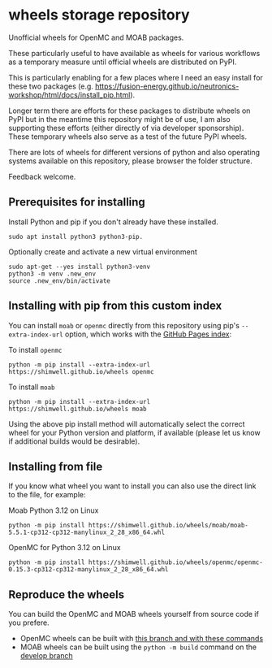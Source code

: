 # wheels storage repository

Unofficial wheels for OpenMC and MOAB packages.

These particularly useful to have available as wheels for various workflows as a temporary measure until official wheels are distributed on PyPI.

This is particularly enabling for a few places where I need an easy install for these two packages (e.g. https://fusion-energy.github.io/neutronics-workshop/html/docs/install_pip.html).

Longer term there are efforts for these packages to distribute wheels on PyPI but in the meantime this repository might be of use, I am also supporting these efforts (either directly of via developer sponsorship). These temporary wheels also serve as a test of the future PyPI wheels.

There are lots of wheels for different versions of python and also operating systems available on this repository, please browser the folder structure.

Feedback welcome.

## Prerequisites for installing

Install Python and pip if you don't already have these installed.
```
sudo apt install python3 python3-pip.
```
Optionally create and activate a new virtual environment
```
sudo apt-get --yes install python3-venv
python3 -m venv .new_env
source .new_env/bin/activate
```


## Installing with pip from this custom index

You can install `moab` or `openmc` directly from this repository using pip's `--extra-index-url` option, which works with the [GitHub Pages index](https://shimwell.github.io/wheels):

To install `openmc`
```
python -m pip install --extra-index-url https://shimwell.github.io/wheels openmc
```

To install `moab`
```
python -m pip install --extra-index-url https://shimwell.github.io/wheels moab
```

Using the above pip install method will automatically select the correct wheel for your Python version and platform, if available (please let us know if additional builds would be desirable).

## Installing from file

If you know what wheel you want to install you can also use the direct link to the file, for example:

Moab Python 3.12 on Linux
```
python -m pip install https://shimwell.github.io/wheels/moab/moab-5.5.1-cp312-cp312-manylinux_2_28_x86_64.whl
```
OpenMC for Python 3.12 on Linux
```
python -m pip install https://shimwell.github.io/wheels/openmc/openmc-0.15.3-cp312-cp312-manylinux_2_28_x86_64.whl
```

## Reproduce the wheels

You can build the OpenMC and MOAB wheels yourself from source code if you prefere.

- OpenMC wheels can be built with [this branch and with these commands](https://github.com/shimwell/openmc/pull/70#issue-3013447666)
- MOAB wheels can be built using the ```python -m build``` command on the [develop branch](https://bitbucket.org/fathomteam/moab/branch/develop)
